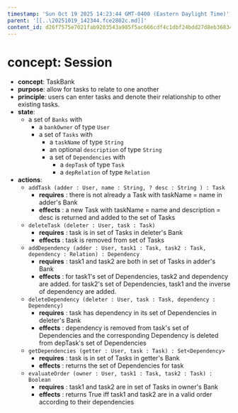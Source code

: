 ```yaml
---
timestamp: 'Sun Oct 19 2025 14:23:44 GMT-0400 (Eastern Daylight Time)'
parent: '[[..\20251019_142344.fce2802c.md]]'
content_id: d26f7575e7021fab9203543a985f5ac666cdf4c1dbf24bdd27d8eb36834f8a36
---
```


# concept: Session

* **concept**: TaskBank
* **purpose**: allow for tasks to relate to one another
* **principle**: users can enter tasks and denote their relationship to other existing tasks.
* **state**:
  * a set of `Banks` with
    * a `bankOwner` of type `User`
    * a set of `Tasks` with
      * a `taskName` of type `String`
      * an optional `description` of type `String`
      * a set of `Dependencies` with
        * a `depTask` of type `Task`
        * a `depRelation` of type `Relation`
* **actions**:
  * `addTask (adder : User, name : String, ? desc : String ) : Task`
    * **requires** : there is not already a Task with taskName = name in adder's Bank
    * **effects** : a new Task with taskName = name and description = desc is returned and added to the set of Tasks
  * `deleteTask (deleter : User, task : Task)`
    * **requires** : task is in set of Tasks in deleter's Bank
    * **effects** : task is removed from set of Tasks
  * `addDependency (adder : User, task1 : Task, task2 : Task, dependency : Relation) : Dependency`
    * **requires** : task1 and task2 are both in set of Tasks in adder's Bank
    * **effects** : for task1's set of Dependencies, task2 and dependency are added. for task2's set of Dependencies, task1 and the inverse of dependency are added.
  * `deleteDependency (deleter : User, task : Task, dependency : Dependency)`
    * **requires** : task has dependency in its set of Dependencies in deleter's Bank
    * **effects** : dependency is removed from task's set of Dependencies and the corresponding Dependency is deleted from depTask's set of Dependencies
  * `getDependencies (getter : User, task : Task) : Set<Dependency>`
    * **requires** : task is in set of Tasks in getter's Bank
    * **effects** : returns the set of Dependencies for task
  * `evaluateOrder (owner : User, task1 : Task, task2 : Task) : Boolean`
    * **requires** : task1 and task2 are in set of Tasks in owner's Bank
    * **effects** : returns True iff task1 and task2 are in a valid order according to their dependencies
